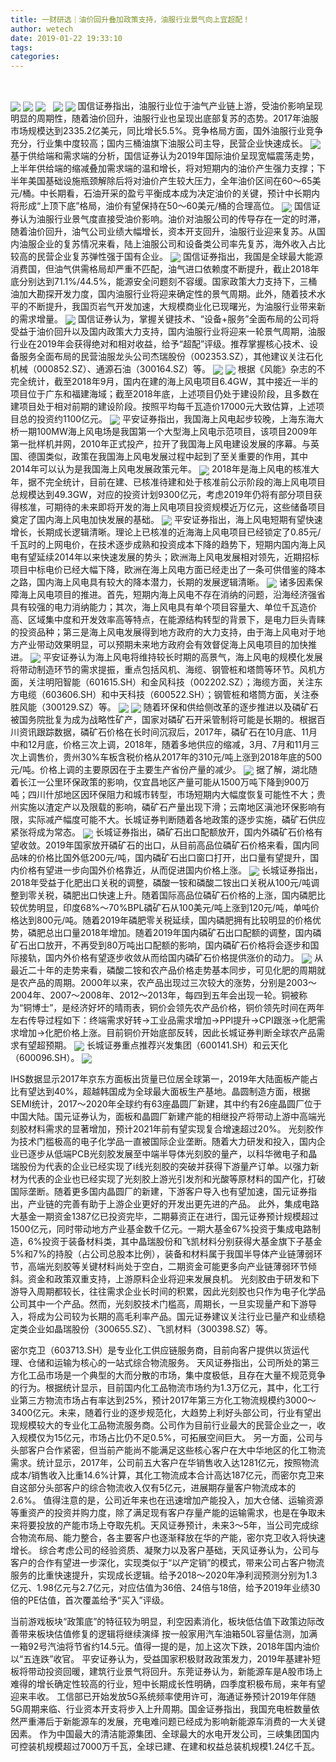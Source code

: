 ```yaml
---
title: 一财研选｜油价回升叠加政策支持，油服行业景气向上宜超配！
author: wetech
date: 2019-01-22 19:33:10
tags: 
categories: 
---
```

 
<!-- more -->
<img align="center" border="0" src="https://imgcdn.yicai.com/uppics/images/2019/01/93734ed055033ca350cf83489fe37f1c.jpg" />
<img align="center" border="0" src="https://imgcdn.yicai.com/uppics/images/2019/01/2d8e648e86b1de5e4c8ab467dc6dd54b.jpg" />

<img align="center" border="0" src="https://imgcdn.yicai.com/uppics/images/2019/01/f970a37c833826489b275147a29e9508.jpg" />
 
<img align="center" border="0" src="https://imgcdn.yicai.com/uppics/images/2019/01/b7bfe3ef674302d4588ac8a5c3cd3118.jpg" />

<img align="center" border="0" src="https://imgcdn.yicai.com/uppics/images/2019/01/2a4422e77cfe983546fecd9d0ccb5bd5.jpg" />
国信证券指出，油服行业位于油气产业链上游，受油价影响呈现明显的周期性，随着油价回升，油服行业也呈现出底部复苏的态势。2017年油服市场规模达到2335.2亿美元，同比增长5.5%。竞争格局方面，国外油服行业竞争充分，行业集中度较高；国内三桶油旗下油服公司主导，民营企业快速成长。
<img align="center" border="0" src="https://imgcdn.yicai.com/uppics/images/2019/01/60bc6d76b8e7ecf52f83525089abf7a8.jpg" />
基于供给端和需求端的分析，国信证券认为2019年国际油价呈现宽幅震荡走势，上半年供给端的缩减叠加需求端的温和增长，将对短期内的油价产生强力支撑；下半年美国基础设施瓶颈解除后将对油价产生较大压力，全年油价区间在60～65美元/桶。中长期看，石油开采的盈亏平衡成本成为决定油价的关键，预计中长期内将形成“上顶下底”格局，油价有望保持在50～60美元/桶的合理高位。
<img align="center" border="0" src="https://imgcdn.yicai.com/uppics/images/2019/01/a964b112f53be84cf04f934840da8cb2.jpg" />
国信证券认为油服行业景气度直接受油价影响。油价对油服公司的传导存在一定的时滞，随着油价回升，油气公司业绩大幅增长，资本开支回升，油服行业迎来复苏。从国内油服企业的复苏情况来看，陆上油服公司和设备类公司率先复苏，海外收入占比较高的民营企业复苏弹性强于国有企业。
<img align="center" border="0" src="https://imgcdn.yicai.com/uppics/images/2019/01/44ba2301b419f5289998ff53da98dfe9.jpg" />
国信证券指出，我国是全球最大能源消费国，但油气供需格局却严重不匹配，油气进口依赖度不断提升，截止2018年底分别达到71.1%/44.5%，能源安全问题刻不容缓。国家政策大力支持下，三桶油加大勘探开发力度，国内油服行业将迎来确定性的景气周期。此外，随着技术水平的不断提升，我国页岩气开发加速，大规模商业化已现曙光，为油服行业带来新的需求增量。
<img align="center" border="0" src="https://imgcdn.yicai.com/uppics/images/2019/01/793f3b851ab65db46bb1c8b7808180bb.jpg" />
国信证券认为，掌握关键技术、“设备+服务”全面布局的公司将受益于油价回升以及国内政策大力支持，国内油服行业将迎来一轮景气周期，油服行业在2019年会获得绝对和相对收益，给予“超配”评级。推荐掌握核心技术、设备服务全面布局的民营油服龙头公司杰瑞股份（002353.SZ），其他建议关注石化机械（000852.SZ）、通源石油（300164.SZ）等。
<img align="center" border="0" src="https://imgcdn.yicai.com/uppics/images/2019/01/e14658196a3ecc3a36101d94578e5caf.jpg" />

<img align="center" border="0" src="https://imgcdn.yicai.com/uppics/images/2019/01/32b26eacb5499d3f7d84528eb319471e.jpg" />
根据《风能》杂志的不完全统计，截至2018年9月，国内在建的海上风电项目6.4GW，其中接近一半的项目位于广东和福建海域；截至2018年底，上述项目仍处于建设阶段，且多数在建项目处于相对前期的建设阶段。按照平均每千瓦造价17000元大致估算，上述项目总的投资约1100亿元。
<img align="center" border="0" src="https://imgcdn.yicai.com/uppics/images/2019/01/c903857f29e202687b618899ba2cd4af.jpg" />
平安证券指出，我国海上风电起步较晚，上海东海大桥一期100MW海上风电场是我国第一个大型海上风电示范项目，该项目2009年第一批样机并网，2010年正式投产，拉开了我国海上风电建设发展的序幕。与英国、德国类似，政策在我国海上风电发展过程中起到了至关重要的作用，其中2014年可以认为是我国海上风电发展政策元年。
<img align="center" border="0" src="https://imgcdn.yicai.com/uppics/images/2019/01/655de3ce9defc135cee3ac00ee359eb1.jpg" />
2018年是海上风电的核准大年，据不完全统计，目前在建、已核准待建和处于核准前公示阶段的海上风电项目总规模达到49.3GW，对应的投资计划9300亿元，考虑2019年仍将有部分项目获得核准，可期待的未来即将开发的海上风电项目投资规模近万亿元，这些储备项目奠定了国内海上风电加快发展的基础。
<img align="center" border="0" src="https://imgcdn.yicai.com/uppics/images/2019/01/380f06dfc6ec7e5e0d0daa3bc6012ace.jpg" />
平安证券指出，海上风电短期有望快速增长，长期成长逻辑清晰。理论上已核准的近海海上风电项目已经锁定了0.85元/千瓦时的上网电价，在技术逐步成熟和投资成本下降的趋势下，短期内国内海上风电有望延续2014年以来快速发展的势头；欧洲海上风电发展相对领先，近期招标项目中标电价已经大幅下降，欧洲在海上风电方面已经走出了一条可供借鉴的降本之路，国内海上风电具有较大的降本潜力，长期的发展逻辑清晰。
<img align="center" border="0" src="https://imgcdn.yicai.com/uppics/images/2019/01/dd582999746a0b7f43715ff5948207f4.jpg" />
诸多因素保障海上风电项目的推进。首先，短期内海上风电不存在消纳的问题，沿海经济强省具有较强的电力消纳能力；其次，海上风电具有单个项目容量大、单位千瓦造价高、区域集中度和开发效率高等特点，在能源结构转型的背景下，是电力巨头青睐的投资品种；第三是海上风电发展得到地方政府的大力支持，由于海上风电对于地方产业带动效果明显，可以预期未来地方政府会有效督促海上风电项目的加快推进。
<img align="center" border="0" src="https://imgcdn.yicai.com/uppics/images/2019/01/3459b64dfe8eda86f0b13f7b1bc61c22.jpg" />
平安证券认为海上风电将维持较长时期的高景气，海上风电的规模化发展将带动制造环节的需求提振，重点包括风机、海缆、钢管桩和塔筒等环节。风机方面，关注明阳智能（601615.SH）和金风科技（002202.SZ）；海缆方面，关注东方电缆（603606.SH）和中天科技（600522.SH）；钢管桩和塔筒方面，关注泰胜风能（300129.SZ）等。
<img align="center" border="0" src="https://imgcdn.yicai.com/uppics/images/2019/01/643491d93320585a3aae5dbc110f6de1.jpg" />

<img align="center" border="0" src="https://imgcdn.yicai.com/uppics/images/2019/01/8ded504072590f549414fc12d98e2bd6.jpg" />
随着环保和供给侧改革的逐步推进以及磷矿石被国务院批复为成为战略性矿产，国家对磷矿石开采管制将可能是长期的。根据百川资讯跟踪数据，磷矿石价格在长时间沉寂后，2017年，磷矿石在10月底、11月中和12月底，价格三次上调，2018年，随着多地供应的缩减，3月、7月和11月三次上调售价，贵州30%车板含税价格从2017年的310元/吨上涨到2018年底的500元/吨。价格上调的主要原因在于主要生产省份产量的减少。
<img align="center" border="0" src="https://imgcdn.yicai.com/uppics/images/2019/01/6c8033fa436bcf5e13d9991ad7c400ed.jpg" />
据了解，湖北随着长江一公里环保政策的影响，仅宜昌地区产量可能从1500万吨下降到900万吨；四川什邡地区因环保阻力和城市转型，市场短期内大幅度恢复可能性不大；贵州实施以渣定产以及限载的影响，磷矿石产量出现下滑；云南地区滇池环保影响有限，实际减产幅度可能不大。长城证券判断随着各地政策的逐步实施，磷矿石供应紧张将成为常态。
<img align="center" border="0" src="https://imgcdn.yicai.com/uppics/images/2019/01/0216d8bd73a35eca37ca31ddb8594d42.jpg" />
长城证券指出，磷矿石出口配额放开，国内外磷矿石价格有望收敛。2019年国家放开磷矿石的出口，从目前高品位磷矿石价格来看，国内同品味的价格比国外低200元/吨，国内磷矿石出口窗口打开，出口量有望提升，国内价格有望进一步向国外价格靠近，从而促进国内价格上涨。
<img align="center" border="0" src="https://imgcdn.yicai.com/uppics/images/2019/01/bd9f2d7d47b7381f5fc188789b0cb718.jpg" />
长城证券指出，2018年受益于化肥出口关税的调整，磷酸一铵和磷酸二铵出口关税从100元/吨调整到零关税，磷肥出口快速上升。随着国际高品位磷矿石价格的上涨，国内磷肥比较优势明显，印度68%～70%BPL磷矿石从100美元/吨上涨到120元/吨，单吨价格达到800元/吨。随着2019年磷肥零关税延续，国内磷肥拥有比较明显的价格优势，磷肥总出口量2018年增加。随着2019年国内磷矿石出口配额的调整，国内磷矿石出口放开，不再受到80万吨出口配额的影响，国内磷矿石价格将会逐步和国际接轨，国内外价格有望逐步收敛从而给国内磷矿石价格提供涨价的动力。
<img align="center" border="0" src="https://imgcdn.yicai.com/uppics/images/2019/01/b9f0af6cf71fdc4b1f2d144424c6cf26.jpg" />
从最近二十年的走势来看，磷酸二铵和农产品价格走势基本同步，可见化肥的周期就是农产品的周期。2000年以来，农产品出现过三次较大的涨势，分别是2003～2004年、2007～2008年、2012～2013年，每四到五年会出现一轮。铜被称为“铜博士”，是经济好坏的晴雨表，铜价会领先农产品价格，铜价领先时间在两年左右传导过程如下：终端需求好转→工业品需求增加→PPI提升→CPI跟涨→化肥需求增加→化肥价格上涨。目前铜价开始底部反转，因此长城证券判断全球农产品需求有望超预期。
<img align="center" border="0" src="https://imgcdn.yicai.com/uppics/images/2019/01/7c7b7a7e8976f5b4681febb56efa59c4.jpg" />
长城证券重点推荐兴发集团（600141.SH）和云天化（600096.SH）。
<img align="center" border="0" src="https://imgcdn.yicai.com/uppics/images/2019/01/69c2dd774eb480be3539210ddc55f3ab.jpg" />

IHS数据显示2017年京东方面板出货量已位居全球第一，2019年大陆面板产能占比有望达到40%，超越韩国成为全球最大面板生产基地。晶圆制造方面，根据SEMI统计，2017～2020年全球约有63座晶圆厂新建，其中约有26座晶圆厂位于中国大陆。国元证券认为，面板和晶圆厂新建产能的相继投产将带动上游中高端光刻胶材料需求的显著增加，预计2021年前有望实现复合增速超过20%。
光刻胶作为技术门槛极高的电子化学品一直被国际企业垄断。随着大力研发和投入，国内企业已逐步从低端PCB光刻胶发展至中端半导体光刻胶的量产，以科华微电子和晶瑞股份为代表的企业已经实现了i线光刻胶的突破并获得下游量产订单。以强力新材为代表的企业也已经实现了光刻胶上游光引发剂和光酸等原材料的国产化，打破国际垄断。随着更多国内晶圆厂的新建，下游客户导入也有望加速，国元证券指出，产业链的完善有助于上游企业更好的开发出更先进的产品。
此外，集成电路大基金一期资金1387亿已投资完毕，二期募资正在进行，国元证券预计规模超过1500亿元，同时带动地方产业基金数千亿元。一期大基金67%投资于集成电路制造，6%投资于装备材料类，其中晶瑞股份和飞凯材料分别获得大基金旗下子基金5%和7%的持股（占公司总股本比例），装备和材料属于我国半导体产业链薄弱环节，高端光刻胶等关键材料尚处于空白，二期资金可能更多向产业链薄弱环节倾斜。资金和政策双重支持，上游原料企业将迎来发展良机。
光刻胶由于研发和下游导入周期都较长，往往需求企业长时间的积累，因此光刻胶也只作为电子化学品公司其中一个产品。然而，光刻胶技术门槛高，周期长，一旦实现量产和下游导入，将成为公司较为长期的高毛利率产品。国元证券建议关注行业已量产和业绩稳定类企业如晶瑞股份（300655.SZ）、飞凯材料（300398.SZ）等。

密尔克卫（603713.SH）是专业化工供应链服务商，目前向客户提供以货运代理、仓储和运输为核心的一站式综合物流服务。
天风证券指出，公司所处的第三方化工品市场是一个典型的大而分散的市场，集中度极低，且存在大量不规范竞争的行为。根据统计显示，目前国内化工品物流市场约为1.3万亿元，其中，化工行业第三方物流市场占有率达到25%，预计2017年第三方化工物流规模约3000～3400亿元。未来，随着行业的逐步规范化，大趋势上利好头部公司，行业有望出现规模较大的专业化工品物流服务商。公司作为目前行业最大的民营企业之一，收入规模仅为15亿元，市场占比仍不足0.5%，可拓展空间巨大。
另一方面，公司与头部客户合作紧密，但当前产能尚不能满足这些核心客户在大中华地区的化工物流需求。统计显示，2017年，公司前五大客户在华销售收入达1281亿元，按照物流成本/销售收入比重14.6%计算，其化工物流成本合计高达187亿元，而密尔克卫来自这部分头部客户的综合物流收入仅有5亿元，进展期存量客户物流成本的2.6%。
值得注意的是，公司近年来也在迅速增加产能投入，加大仓储、运输资源等重资产的投资并购力度，除了满足现有客户存量产能的运输需求，也是在争取未来将要投放的产能市场上夺取先机。天风证券预计，未来3～5年，当公司完成综合物流布局、能力整合，各主要客户也逐渐释放在华的产能，密尔克卫收入将快速增长。
综合考虑公司的经验资质、凝聚力以及客户基础，天风证券认为，公司与客户的合作有望进一步深化，实现类似于“以产定销”的模式，带来公司占客户物流服务的比重快速提升，实现成长逻辑。给予2018～2020年净利润预测分别为1.3亿元、1.98亿元与2.7亿元，对应估值为36倍、24倍与18倍，给予2019年业绩30倍的PE估值，首次覆盖给予“买入”评级。
 
 
 
 
当前游戏板块“政策底”的特征较为明显，利空因素消化，板块低估值下政策边际改善带来板块估值修复的逻辑将继续演绎
按一般家用汽车油箱50L容量估测，加满一箱92号汽油将节省约14.5元。值得一提的是，加上这次下跌，2018年国内油价以“五连跌”收官。
平安证券认为，受益国家积极财政政策发力，2019年基建补短板将带动投资回暖，建筑行业景气将回升。东莞证券认为，新能源车是A股市场上难得的增长确定性较高的行业，短中长期成长性明确，四季度积极布局，来年有望迎来丰收。
工信部已开始发放5G系统频率使用许可，海通证券预计2019年伴随5G周期来临、行业资本开支将步入上升周期。国金证券指出，我国充电桩数量依然严重滞后于新能源车的发展，充电难问题已经成为影响新能源车消费的一大关键因素。
作为中国最大的清洁能源集团、全球最大的水电开发公司，三峡集团国内可控装机规模超过7000万千瓦，全球已建、在建和权益总装机规模1.24亿千瓦。
